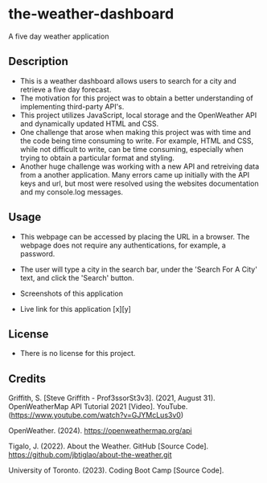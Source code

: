 # the-weather-dashboard
A five day weather application 

## Description
- This is a weather dashboard allows users to search for a city and retrieve a five day forecast.
- The motivation for this project was to obtain a better understanding of implementing third-party API's. 
- This project utilizes JavaScript, local storage and the OpenWeather API and dynamically updated HTML and CSS. 
- One challenge that arose when making this project was with time and the code being time consuming to write. For example, HTML and CSS, while not difficult to write, can be time consuming, especially when trying to obtain a particular format and styling. 
- Another huge challenge was working with a new API and retreiving data from a another application. Many errors came up initially with the API keys and url, but most were resolved using the websites documentation and my console.log messages. 

## Usage
- This webpage can be accessed by placing the URL in a browser. The webpage does not require any authentications, for example, a password. 
- The user will type a city in the search bar, under the 'Search For A City' text, and click the 'Search' button.

- Screenshots of this application

- Live link for this application 
[x][y]

## License 
- There is no license for this project. 

## Credits 

Griffith, S. [Steve Griffith - Prof3ssorSt3v3]. (2021, August 31). OpenWeatherMap API Tutorial 2021 [Video]. YouTube. (https://www.youtube.com/watch?v=GJYMcLus3v0)

OpenWeather. (2024). https://openweathermap.org/api

Tigalo, J. (2022). About the Weather. GitHub [Source Code]. https://github.com/jbtiglao/about-the-weather.git

University of Toronto. (2023). Coding Boot Camp [Source Code].

